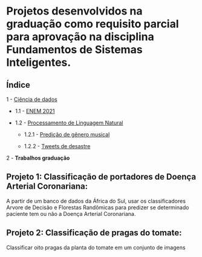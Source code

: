 # Projetos desenvolvidos na graduação como requisito parcial para aprovação na disciplina Fundamentos de Sistemas Inteligentes.
## Índice
1 - [Ciência de dados](https://github.com/GHM-ML/Projetos-de-dados/tree/main/Ci%C3%AAncia%20de%20dados)

   - 1.1 - [ENEM 2021](https://github.com/GHM-ML/Projetos-de-dados/tree/main/Ci%C3%AAncia%20de%20dados/ENEM2021)
 
   - 1.2 - [Processamento de Linguagem Natural](https://github.com/GHM-ML/Projetos-de-dados/tree/main/Ci%C3%AAncia%20de%20dados/Processamento%20de%20Linguagem%20Natural) 

      - 1.2.1 - [Predição de gênero musical](https://github.com/GHM-ML/Projetos-de-dados/tree/main/Ci%C3%AAncia%20de%20dados/Processamento%20de%20Linguagem%20Natural/Predi%C3%A7%C3%A3o%20de%20g%C3%AAnero%20musical)

      - 1.2.2 - [Tweets de desastre](https://github.com/GHM-ML/Projetos-de-dados/tree/main/Ci%C3%AAncia%20de%20dados/Processamento%20de%20Linguagem%20Natural/Tweets%20de%20desastre)
   
2 - **Trabalhos graduação**

## Projeto 1: Classificação de portadores de Doença Arterial Coronariana:
A partir de um banco de dados da África do Sul, usar os classificadores Arvore de Decisão e Florestas Randômicas para predizer se determinado paciente tem ou não a Doença Arterial Coronariana.
## Projeto 2: Classificação de pragas do tomate:
Classificar oito pragas da planta do tomate em um conjunto de imagens
